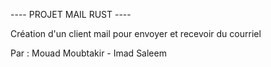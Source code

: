---- PROJET MAIL RUST ----

Création d'un client mail pour envoyer et recevoir du courriel

Par : Mouad Moubtakir - Imad Saleem
